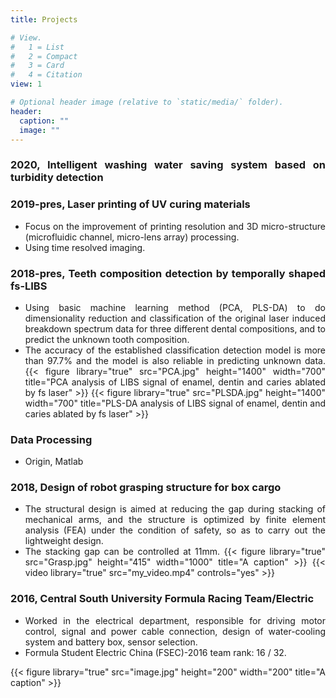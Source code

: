 ```yaml
---
title: Projects

# View.
#   1 = List
#   2 = Compact
#   3 = Card
#   4 = Citation
view: 1

# Optional header image (relative to `static/media/` folder).
header:
  caption: ""
  image: ""
---
```


<div style="text-align: justify">

 ### 2020, Intelligent washing water saving system based on turbidity detection

 ### 2019-pres, Laser printing of UV curing materials
* Focus on the improvement of printing resolution and 3D micro-structure (microfluidic channel, micro-lens array) processing.
* Using time resolved imaging.

 ### 2018-pres, Teeth composition detection by temporally shaped fs-LIBS


* Using basic machine learning method (PCA, PLS-DA) to do dimensionality reduction and classification of the original laser induced breakdown spectrum data for three different dental compositions, and to predict the unknown tooth composition.
* The accuracy of the established classification detection model is more than 97.7% and the model is also reliable in predicting unknown data.
{{< figure library="true" src="PCA.jpg" height="1400" width="700" title="PCA analysis of LIBS signal of enamel, dentin and caries ablated by fs laser" >}}
{{< figure library="true" src="PLSDA.jpg" height="1400" width="700" title="PLS-DA analysis of LIBS signal of enamel, dentin and caries ablated by fs laser" >}}
 ### Data Processing

* Origin, Matlab

 ### 2018, Design of robot grasping structure for box cargo
* The structural design is aimed at reducing the gap during stacking of mechanical arms, and the structure is optimized by finite element analysis (FEA) under the condition of safety, so as to carry out the lightweight design.
* The stacking gap can be controlled at 11mm.
{{< figure library="true" src="Grasp.jpg" height="415" width="1000" title="A caption" >}}
{{< video library="true" src="my_video.mp4" controls="yes" >}}
 ### 2016, Central South University Formula Racing Team/Electric

* Worked in the electrical department, responsible for driving motor control, signal and power cable connection, design of water-cooling system and battery box, sensor selection.
* Formula Student Electric China (FSEC)-2016 team rank: 16 / 32.

{{< figure library="true" src="image.jpg" height="200" width="200" title="A caption" >}}